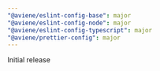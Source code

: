 ```yaml
---
"@aviene/eslint-config-base": major
"@aviene/eslint-config-node": major
"@aviene/eslint-config-typescript": major
"@aviene/prettier-config": major
---
```


Initial release
